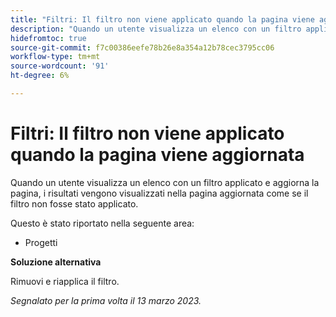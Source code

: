 ```yaml
---
title: "Filtri: Il filtro non viene applicato quando la pagina viene aggiornata"
description: "Quando un utente visualizza un elenco con un filtro applicato e aggiorna la pagina, i risultati vengono visualizzati nella pagina aggiornata come se il filtro non fosse stato applicato."
hidefromtoc: true
source-git-commit: f7c00386eefe78b26e8a354a12b78cec3795cc06
workflow-type: tm+mt
source-wordcount: '91'
ht-degree: 6%

---
```



# Filtri: Il filtro non viene applicato quando la pagina viene aggiornata

Quando un utente visualizza un elenco con un filtro applicato e aggiorna la pagina, i risultati vengono visualizzati nella pagina aggiornata come se il filtro non fosse stato applicato.

Questo è stato riportato nella seguente area:

* Progetti

**Soluzione alternativa**

Rimuovi e riapplica il filtro.

_Segnalato per la prima volta il 13 marzo 2023._

